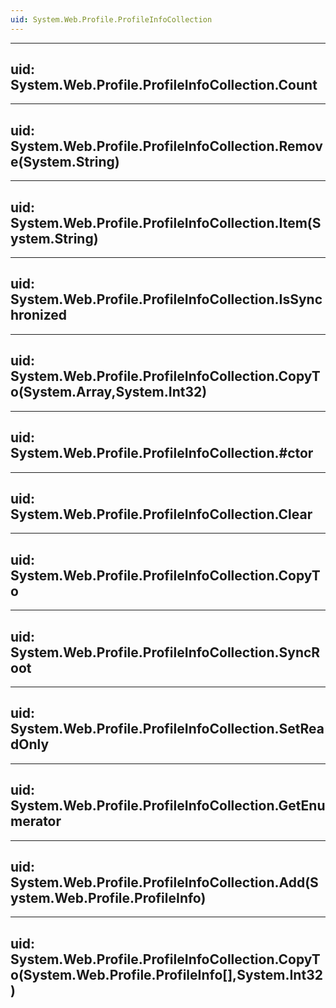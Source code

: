 ```yaml
---
uid: System.Web.Profile.ProfileInfoCollection
---
```


---
uid: System.Web.Profile.ProfileInfoCollection.Count
---

---
uid: System.Web.Profile.ProfileInfoCollection.Remove(System.String)
---

---
uid: System.Web.Profile.ProfileInfoCollection.Item(System.String)
---

---
uid: System.Web.Profile.ProfileInfoCollection.IsSynchronized
---

---
uid: System.Web.Profile.ProfileInfoCollection.CopyTo(System.Array,System.Int32)
---

---
uid: System.Web.Profile.ProfileInfoCollection.#ctor
---

---
uid: System.Web.Profile.ProfileInfoCollection.Clear
---

---
uid: System.Web.Profile.ProfileInfoCollection.CopyTo
---

---
uid: System.Web.Profile.ProfileInfoCollection.SyncRoot
---

---
uid: System.Web.Profile.ProfileInfoCollection.SetReadOnly
---

---
uid: System.Web.Profile.ProfileInfoCollection.GetEnumerator
---

---
uid: System.Web.Profile.ProfileInfoCollection.Add(System.Web.Profile.ProfileInfo)
---

---
uid: System.Web.Profile.ProfileInfoCollection.CopyTo(System.Web.Profile.ProfileInfo[],System.Int32)
---
